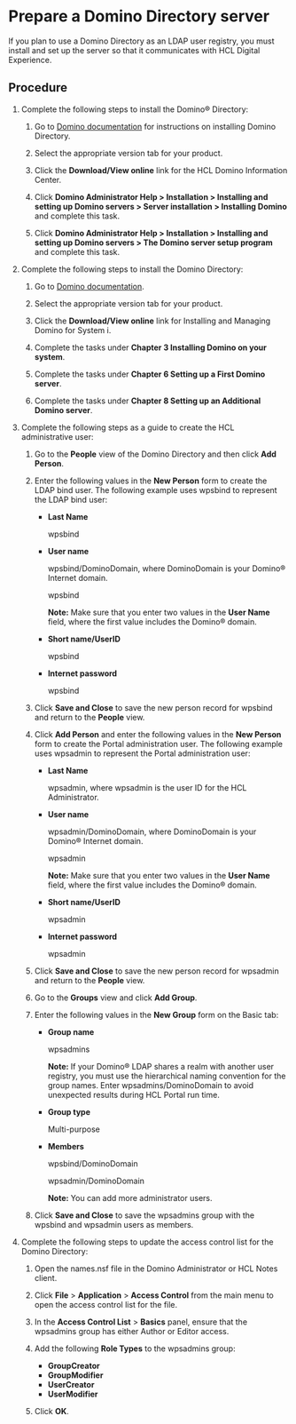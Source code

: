 # Prepare a Domino Directory server

If you plan to use a Domino Directory as an LDAP user registry, you must install and set up the server so that it communicates with HCL Digital Experience.

## Procedure

1.  Complete the following steps to install the Domino® Directory:

    1.  Go to [Domino documentation](https://help.hcltechsw.com/domino/welcome/index.html) for instructions on installing Domino Directory.

    2.  Select the appropriate version tab for your product.

    3.  Click the **Download/View online** link for the HCL Domino Information Center.

    4.  Click **Domino Administrator Help > Installation > Installing and setting up Domino servers > Server installation > Installing Domino** and complete this task.

    5.  Click **Domino Administrator Help > Installation > Installing and setting up Domino servers > The Domino server setup program** and complete this task.

2.  Complete the following steps to install the Domino Directory:

    1.  Go to [Domino documentation](https://help.hcltechsw.com/domino/welcome/index.html).

    2.  Select the appropriate version tab for your product.

    3.  Click the **Download/View online** link for Installing and Managing Domino for System i.

    4.  Complete the tasks under **Chapter 3 Installing Domino on your system**.

    5.  Complete the tasks under **Chapter 6 Setting up a First Domino server**.

    6.  Complete the tasks under **Chapter 8 Setting up an Additional Domino server**.

3.  Complete the following steps as a guide to create the HCL administrative user:

    1.  Go to the **People** view of the Domino Directory and then click **Add Person**.

    2.  Enter the following values in the **New Person** form to create the LDAP bind user. The following example uses wpsbind to represent the LDAP bind user:

        -   ****Last Name****

            wpsbind

        -   ****User name****

            wpsbind/DominoDomain, where DominoDomain is your Domino® Internet domain.

            wpsbind

            **Note:** Make sure that you enter two values in the **User Name** field, where the first value includes the Domino® domain.

        -   ****Short name/UserID****

            wpsbind

        -   ****Internet password****

            wpsbind

    3.  Click **Save and Close** to save the new person record for wpsbind and return to the **People** view.

    4.  Click **Add Person** and enter the following values in the **New Person** form to create the Portal administration user. The following example uses wpsadmin to represent the Portal administration user:

        -   ****Last Name****

            wpsadmin, where wpsadmin is the user ID for the HCL Administrator.

        -   ****User name****

            wpsadmin/DominoDomain, where DominoDomain is your Domino® Internet domain.

            wpsadmin

            **Note:** Make sure that you enter two values in the **User Name** field, where the first value includes the Domino® domain.

        -   ****Short name/UserID****

            wpsadmin

        -   ****Internet password****

            wpsadmin

    5.  Click **Save and Close** to save the new person record for wpsadmin and return to the **People** view.

    6.  Go to the **Groups** view and click **Add Group**.

    7.  Enter the following values in the **New Group** form on the Basic tab:

        -   ****Group name****

            wpsadmins

            **Note:** If your Domino® LDAP shares a realm with another user registry, you must use the hierarchical naming convention for the group names. Enter wpsadmins/DominoDomain to avoid unexpected results during HCL Portal run time.

        -   ****Group type****

            Multi-purpose

        -   ****Members****

            wpsbind/DominoDomain

            wpsadmin/DominoDomain

            **Note:** You can add more administrator users.

    8.  Click **Save and Close** to save the wpsadmins group with the wpsbind and wpsadmin users as members.

4.  Complete the following steps to update the access control list for the Domino Directory:

    1.  Open the names.nsf file in the Domino Administrator or HCL Notes client.

    2.  Click **File** \> **Application** \> **Access Control** from the main menu to open the access control list for the file.

    3.  In the **Access Control List** \> **Basics** panel, ensure that the wpsadmins group has either Author or Editor access.

    4.  Add the following **Role Types** to the wpsadmins group:

        -   **GroupCreator**
        -   **GroupModifier**
        -   **UserCreator**
        -   **UserModifier**

    5.  Click **OK**.

